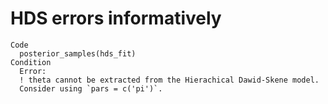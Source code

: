 # HDS errors informatively

    Code
      posterior_samples(hds_fit)
    Condition
      Error:
      ! theta cannot be extracted from the Hierachical Dawid-Skene model.
      Consider using `pars = c('pi')`.


